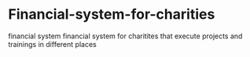 # Financial-system-for-charities
financial system
financial system for charitites that execute projects and trainings in different places
